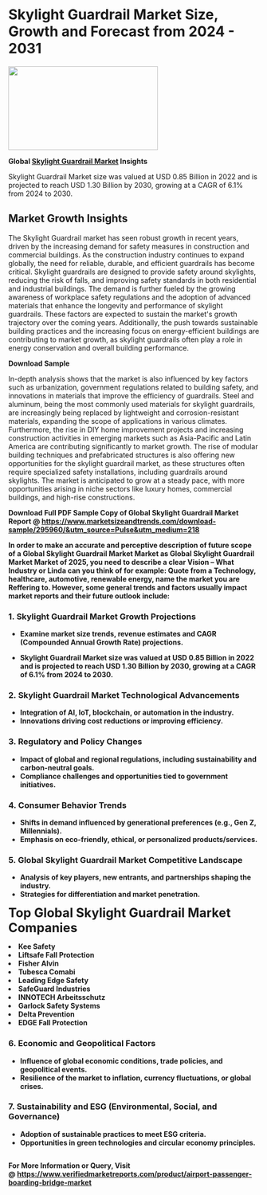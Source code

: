 <H1>Skylight Guardrail Market Size, Growth and Forecast from 2024 - 2031</H1><img class="aligncenter size-medium wp-image-584254" src="https://thirdeyenews.in/wp-content/uploads/2024/09/Global-Market-Research-300x168.jpeg" alt="" width="300" height="168" /><p><strong>Global&nbsp;<a href="https://www.marketsizeandtrends.com/download-sample/295960/&amp;utm_source=Pulse&amp;utm_medium=218">Skylight Guardrail Market</a> Insights</strong></p><p>Skylight Guardrail Market size was valued at USD 0.85 Billion in 2022 and is projected to reach USD 1.30 Billion by 2030, growing at a CAGR of 6.1% from 2024 to 2030.</p><p><h2>Market Growth Insights</h2> <p>The Skylight Guardrail market has seen robust growth in recent years, driven by the increasing demand for safety measures in construction and commercial buildings. As the construction industry continues to expand globally, the need for reliable, durable, and efficient guardrails has become critical. Skylight guardrails are designed to provide safety around skylights, reducing the risk of falls, and improving safety standards in both residential and industrial buildings. The demand is further fueled by the growing awareness of workplace safety regulations and the adoption of advanced materials that enhance the longevity and performance of skylight guardrails. These factors are expected to sustain the market's growth trajectory over the coming years. Additionally, the push towards sustainable building practices and the increasing focus on energy-efficient buildings are contributing to market growth, as skylight guardrails often play a role in energy conservation and overall building performance.</p> <p><strong>Download Sample</strong></p> <p>In-depth analysis shows that the market is also influenced by key factors such as urbanization, government regulations related to building safety, and innovations in materials that improve the efficiency of guardrails. Steel and aluminum, being the most commonly used materials for skylight guardrails, are increasingly being replaced by lightweight and corrosion-resistant materials, expanding the scope of applications in various climates. Furthermore, the rise in DIY home improvement projects and increasing construction activities in emerging markets such as Asia-Pacific and Latin America are contributing significantly to market growth. The rise of modular building techniques and prefabricated structures is also offering new opportunities for the skylight guardrail market, as these structures often require specialized safety installations, including guardrails around skylights. The market is anticipated to grow at a steady pace, with more opportunities arising in niche sectors like luxury homes, commercial buildings, and high-rise constructions.</p> <p><strong></p><p><span class=""><strong>Download Full PDF Sample Copy of Global Skylight Guardrail Market Report</strong> @ <a href="https://www.marketsizeandtrends.com/download-sample/295960/&amp;utm_source=Pulse&amp;utm_medium=218" target="_blank">https://www.marketsizeandtrends.com/download-sample/295960/&amp;utm_source=Pulse&amp;utm_medium=218</a></span></p><p>In order to make an accurate and perceptive description of future scope of a Global&nbsp;Skylight Guardrail Market Market as Global&nbsp;Skylight Guardrail Market Market of 2025, you need to describe a clear Vision &ndash; What Industry or Linda can you think of for example: Quote from a Technology, healthcare, automotive, renewable energy, name the market you are Reffering to. However, some general trends and factors usually impact market reports and their future outlook include:</p><h3>1.&nbsp;<strong>Skylight Guardrail Market Growth Projections</strong></h3><ul><li>Examine market size trends, revenue estimates and CAGR (Compounded Annual Growth Rate) projections.</li><li><p>Skylight Guardrail Market size was valued at USD 0.85 Billion in 2022 and is projected to reach USD 1.30 Billion by 2030, growing at a CAGR of 6.1% from 2024 to 2030.</p></li></ul><h3>2.&nbsp;<strong>Skylight Guardrail Market Technological Advancements</strong></h3><ul><li>Integration of AI, IoT, blockchain, or automation in the industry.</li><li>Innovations driving cost reductions or improving efficiency.</li></ul><h3>3.&nbsp;<strong>Regulatory and Policy Changes</strong></h3><ul><li>Impact of global and regional regulations, including sustainability and carbon-neutral goals.</li><li>Compliance challenges and opportunities tied to government initiatives.</li></ul><h3>4.&nbsp;<strong>Consumer Behavior Trends</strong></h3><ul><li>Shifts in demand influenced by generational preferences (e.g., Gen Z, Millennials).</li><li>Emphasis on eco-friendly, ethical, or personalized products/services.</li></ul><h3>5.&nbsp;<strong>Global Skylight Guardrail Market Competitive Landscape</strong></h3><ul><li>Analysis of key players, new entrants, and partnerships shaping the industry.</li><li>Strategies for differentiation and market penetration.</li></ul><p data-pm-slice="1 1 []"><span style="color: inherit; font-family: inherit; font-size: 25px;">Top Global Skylight Guardrail Market Companies</span></p><div class="" data-test-id=""><p><li>Kee Safety</li><li> Liftsafe Fall Protection</li><li> Fisher Alvin</li><li> Tubesca Comabi</li><li> Leading Edge Safety</li><li> SafeGuard Industries</li><li> INNOTECH Arbeitsschutz</li><li> Garlock Safety Systems</li><li> Delta Prevention</li><li> EDGE Fall Protection</li></p></div><h3>6.&nbsp;<strong>Economic and Geopolitical Factors</strong></h3><ul><li>Influence of global economic conditions, trade policies, and geopolitical events.</li><li>Resilience of the market to inflation, currency fluctuations, or global crises.</li></ul><h3>7.&nbsp;<strong>Sustainability and ESG (Environmental, Social, and Governance)</strong></h3><ul><li>Adoption of sustainable practices to meet ESG criteria.</li><li>Opportunities in green technologies and circular economy principles.</li></ul><h2><strong style="font-size: 14px;">For More Information or Query, Visit @&nbsp;</strong><a style="background-color: #ffffff; font-size: 14px;" href="https://www.marketsizeandtrends.com/report/skylight-guardrail-market/" target="_blank">https://www.verifiedmarketreports.com/product/airport-passenger-boarding-bridge-market</a></h2>

